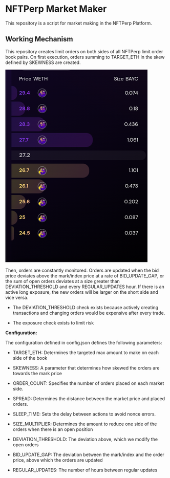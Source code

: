 # NFTPerp Market Maker

This repository is a script for market making in the NFTPerp Platform.


## Working Mechanism
This repository creates limit orders on both sides of all NFTPerp limit order book pairs. On first execution, orders summing to TARGET_ETH in the skew defined by SKEWNESS are created.

![Strategy Image](platform.png)



Then, orders are constantly monitored. Orders are updated when the bid price deviates above the mark/index price at a rate of BID_UPDATE_GAP, or the sum of open orders deviates at a size greater than DEVIATION_THRESHOLD and every REGULAR_UPDATES hour. If there is an active long exposure, the new orders will be larger on the short side and vice versa.

- The DEVIATION_THRESHOLD check exists because actively creating transactions and changing orders would be expensive after every trade. 

- The exposure check exists to limit risk

**Configuration:**

The configuration defined in config.json defines the following parameters:

- TARGET_ETH: Determines the targeted max amount to make on each side of the book

- SKEWNESS: A parameter that determines how skewed the orders are towards the mark price

- ORDER_COUNT: Specifies the number of orders placed on each market side.

- SPREAD: Determines the distance between the market price and placed orders.

- SLEEP_TIME: Sets the delay between actions to avoid nonce errors.

- SIZE_MULTIPLIER: Determines the amount to reduce one side of the orders when there is an open position 

- DEVIATION_THRESHOLD: The deviation above, which we modify the open orders

- BID_UPDATE_GAP: The deviation between the mark/index and the order price, above which the orders are updated

- REGULAR_UPDATES: The number of hours between regular updates